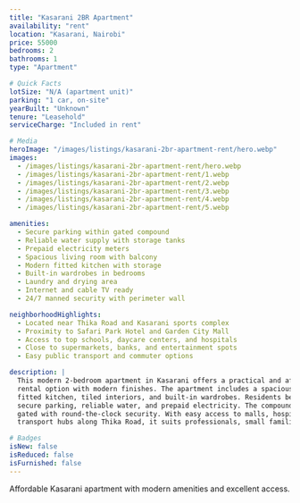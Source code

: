 ```yaml
---
title: "Kasarani 2BR Apartment"
availability: "rent"
location: "Kasarani, Nairobi"
price: 55000
bedrooms: 2
bathrooms: 1
type: "Apartment"

# Quick Facts
lotSize: "N/A (apartment unit)"
parking: "1 car, on-site"
yearBuilt: "Unknown"
tenure: "Leasehold"
serviceCharge: "Included in rent"

# Media
heroImage: "/images/listings/kasarani-2br-apartment-rent/hero.webp"
images:
  - /images/listings/kasarani-2br-apartment-rent/hero.webp
  - /images/listings/kasarani-2br-apartment-rent/1.webp
  - /images/listings/kasarani-2br-apartment-rent/2.webp
  - /images/listings/kasarani-2br-apartment-rent/3.webp
  - /images/listings/kasarani-2br-apartment-rent/4.webp
  - /images/listings/kasarani-2br-apartment-rent/5.webp

amenities:
  - Secure parking within gated compound
  - Reliable water supply with storage tanks
  - Prepaid electricity meters
  - Spacious living room with balcony
  - Modern fitted kitchen with storage
  - Built-in wardrobes in bedrooms
  - Laundry and drying area
  - Internet and cable TV ready
  - 24/7 manned security with perimeter wall

neighborhoodHighlights:
  - Located near Thika Road and Kasarani sports complex
  - Proximity to Safari Park Hotel and Garden City Mall
  - Access to top schools, daycare centers, and hospitals
  - Close to supermarkets, banks, and entertainment spots
  - Easy public transport and commuter options

description: |
  This modern 2-bedroom apartment in Kasarani offers a practical and affordable 
  rental option with modern finishes. The apartment includes a spacious lounge, 
  fitted kitchen, tiled interiors, and built-in wardrobes. Residents benefit from 
  secure parking, reliable water, and prepaid electricity. The compound is fully 
  gated with round-the-clock security. With easy access to malls, hospitals, and 
  transport hubs along Thika Road, it suits professionals, small families, or students.

# Badges
isNew: false
isReduced: false
isFurnished: false
---
```

Affordable Kasarani apartment with modern amenities and excellent access.

